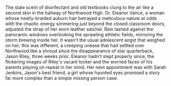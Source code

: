 The stale scent of disinfectant and old textbooks clung to the air like a second skin in the hallway of Northwood High.  Dr. Eleanor Vance, a woman whose neatly-braided auburn hair betrayed a meticulous nature at odds with the chaotic energy simmering just beyond the closed classroom doors, adjusted the strap of her worn leather satchel.  Rain lashed against the panoramic windows overlooking the sprawling athletic fields, mirroring the storm brewing inside her.  It wasn't the usual adolescent angst that weighed on her; this was different, a creeping unease that had settled over Northwood like a shroud since the disappearance of star quarterback, Jason Riley, three weeks prior.  Eleanor hadn't slept properly since, the flickering images of Riley's vacant locker and the worried faces of his parents playing on repeat in her mind.  Her next appointment was with Sarah Jenkins, Jason's best friend, a girl whose haunted eyes promised a story far more complex than a simple missing person case.

